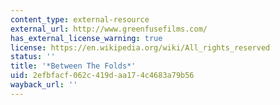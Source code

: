 ```yaml
---
content_type: external-resource
external_url: http://www.greenfusefilms.com/
has_external_license_warning: true
license: https://en.wikipedia.org/wiki/All_rights_reserved
status: ''
title: '*Between The Folds*'
uid: 2efbfacf-062c-419d-aa17-4c4683a79b56
wayback_url: ''
---
```

